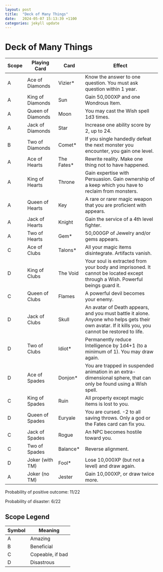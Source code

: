 ```yaml
---
layout: post
title:  "Deck of Many Things"
date:   2024-05-07 15:13:39 +1100
categories: jekyll update
---
```

# Deck of Many Things

| Scope | Playing Card      | Card       | Effect |
| ----- | ----------------- | ---------- | ------ |
| A     | Ace of Diamonds   | Vizier*    | Know the answer to one question. You must ask question within 1 year. |
| A     | King of Diamonds  | Sun        | Gain 50,000XP and one Wondrous Item. |
| A     | Queen of Diamonds | Moon       | You may cast the Wish spell 1d3 times. |
| A     | Jack of Diamonds  | Star       | Increase one ability score by 2, up to 24. |
| B     | Two of Diamonds   | Comet*     | If you single handedly defeat the next monster you encounter, you gain one level. |
| A     | Ace of Hearts     | The Fates* | Rewrite reality. Make one thing not to have happened. |
| A     | King of Hearts    | Throne     | Gain expertise with Persuasion. Gain ownership of a keep which you have to reclaim from monsters. |
| A     | Queen of Hearts   | Key        | A rare or rarer magic weapon that you are proficient with appears. |
| A     | Jack of Hearts    | Knight     | Gain the service of a 4th level fighter. |
| A     | Two of Hearts     | Gem*       | 50,000GP of Jewelry and/or gems appears. |
| C     | Ace of Clubs      | Talons*    | All your magic items disintegrate. Artifacts vanish. |
| D     | King of Clubs     | The Void   | Your soul is extracted from your body and imprisoned. It cannot be located except through a Wish. Powerful beings guard it. |
| C     | Queen of Clubs    | Flames     | A powerful devil becomes your enemy. |
| D     | Jack of Clubs     | Skull      | An avatar of Death appears, and you must battle it alone. Anyone who helps gets their own avatar. If it kills you, you cannot be restored to life. |
| D     | Two of Clubs      | Idiot*     | Permanently reduce Intelligence by 1d4+1 (to a minimum of 1). You may draw again. |
| D     | Ace of Spades     | Donjon*    | You are trapped in suspended animation in an extra-dimensional sphere, that can only be found using a Wish spell. |
| C     | King of Spades    | Ruin       | All property except magic items is lost to you. |
| D     | Queen of Spades   | Euryale    | You are cursed. -2 to all saving throws. Only a god or the Fates card can fix you. |
| C     | Jack of Spades    | Rogue      | An NPC becomes hostile toward you. |
| C     | Two of Spades     | Balance*   | Reverse alignment. |
| D     | Joker (with TM)   | Fool*      | Lose 10,000XP (but not a level) and draw again. |
| A     | Joker (no TM)     | Jester     | Gain 10,000XP, or draw twice more. |

Probability of positive outcome: 11/22

Probability of disaster: 6/22

## Scope Legend

| Symbol | Meaning            |
| ------ | ------------------ |
| A      | Amazing            |
| B      | Beneficial         |
| C      | Copeable, if bad   |
| D      | Disastrous         |